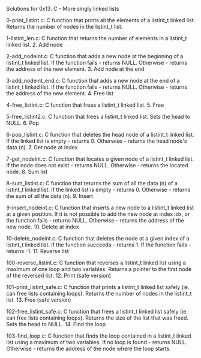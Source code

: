 Solutions for 0x13. C - More singly linked lists

0-print_listint.c: 
C function that prints all the elements of a listint_t linked list. Returns the number of nodes in the listint_t list.

1-listint_len.c: 
C function that returns the number of elements in a listint_t linked list. 2. Add node

2-add_nodeint.c: 
C function that adds a new node at the beginning of a listint_t linked list. If the function fails - returns NULL. Otherwise - returns the address of the new element. 3. Add node at the end

3-add_nodeint_end.c: 
C function that adds a new node at the end of a listint_t linked list. If the function fails - returns NULL. Otherwise - returns the address of the new element. 4. Free list

4-free_listint.c: 
C function that frees a listint_t linked list. 5. Free

5-free_listint2.c: 
C function that frees a listint_t linked list. Sets the head to NULL. 6. Pop

6-pop_listint.c: 
C function that deletes the head node of a listint_t linked list. If the linked list is empty - returns 0. Otherwise - returns the head node's data (n). 7. Get node at index

7-get_nodeint.c: 
C function that locates a given node of a listint_t linked list. If the node does not exist - returns NULL. Otherwise - returns the located node. 8. Sum list

8-sum_listint.c: 
C function that returns the sum of all the data (n) of a listint_t linked list. If the linked list is empty - returns 0. Otherwise - returns the sum of all the data (n). 9. Insert

9-insert_nodeint.c: 
C function that inserts a new node to a listint_t linked list at a given position. If it is not possible to add the new node at index idx, or the function fails - returns NULL. Otherwise - returns the address of the new node. 10. Delete at index

10-delete_nodeint.c: 
C function that deletes the node at a given index of a listint_t linked list. If the function succeeds - returns 1. If the function fails - returns -1. 11. Reverse list

100-reverse_listint.c: 
C function that reverses a listint_t linked list using a maximum of one loop and two variables. Returns a pointer to the first node of the reversed list. 12. Print (safe version)

101-print_listint_safe.c: 
C function that prints a listint_t linked list safely (ie. can free lists containing loops). Returns the number of nodes in the listint_t list. 13. Free (safe version)

102-free_listint_safe.c: 
C function that frees a listint_t linked list safely (ie. can free lists containing loops). Returns the size of the list that was freed. Sets the head to NULL. 14. Find the loop

103-find_loop.c: 
C function that finds the loop contained in a listint_t linked list using a maximum of two variables. If no loop is found - returns NULL. Otherwise - returns the address of the node where the loop starts.

